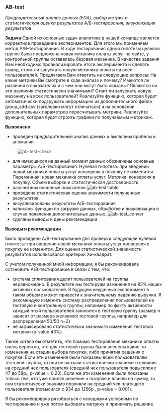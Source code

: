 ### AB-test
*Предварительный анализ данных (EDA), выбор метрик и статистическая оценка результатов А/Б-тестирования, визуализация результатов*

**Задача**
Одной из основных задач аналитика в нашей команде является корректное проведение экспериментов. Для этого мы применяем метод A/B–тестирования. В ходе тестирования одной гипотезы целевой группе была предложена новая механика оплаты услуг на сайте, у контрольной группы оставалась базовая механика. В качестве задания Вам необходимо проанализировать итоги эксперимента и сделать вывод, стоит ли запускать новую механику оплаты на всех пользователей.
Предлагаем Вам ответить на следующие вопросы: На какие метрики Вы смотрите в ходе анализа и почему? Имеются ли различия в показателях и с чем они могут быть связаны? Являются ли эти различия статистически значимыми? Стоит ли запускать новую механику на всех пользователей?
Реализуйте функцию, которая будет автоматически подгружать информацию из дополнительного файла group_add.csv (заголовки могут отличаться) и на основании дополнительных параметров пересчитывать метрики. Реализуйте функцию, которая будет строить графики по получаемым метрикам.

**Выполнено**
 - проведен предварительный анализ данных и выявлены пробелы и аномалии
> ![ab-test-check](https://user-images.githubusercontent.com/128238543/244942517-14dd99ac-7963-402a-acc5-248ab7b9ab54.png)
 - для имеющихся на данный момент данных обозначены основные параметры А/Б-тестирования: 
 Нулевая гипотеза: при введении новой механики оплаты услуг конверсия в покупку не изменится.
 Переменная: новая механика оплаты услуг.
 Метрика: конверсия в покупку.
 Объем выборки и статистическая достоверность.
 - рассчитаны основные показатели
![ab-test-table](https://github.com/t-skarlygina/AB-test/assets/128238543/df39fce2-82a0-4c53-9aaf-6f6758a29f9a)
 - проведена статистическая оценка значимости полученных результатов.
 - визуализированы результаты А/Б-тестирования
 - написаны функции по загрузке данных, обработке и визуализации в случае появления дополнительных данных.
![ab-test_conver](https://github.com/t-skarlygina/AB-test/assets/128238543/bd67156f-1951-4bb6-8a86-4a268c444194)
 - сделаны выводы и даны рекомендации
 
**Выводы и рекомендации** 

Было проведено А/В-тестирование для проверки следующей нулевой гипотезы: при введении новой механики оплаты услуг конверсия в покупку не изменится. Для оценки статистической значимости результатов использовался критерий Хи-квадрат.

С учетом полученной мной информации, я бы рекомендовала остановить A/B-тестирование в связи с тем, что:
 - cистема сплитования делит пользователей на группы неравномерно. В результате мы тестируем изменения на 85% наших активных пользователей. В будущем неудачный эксперимент в таком объеме может привести к значительному падению выручки. Я рекомендую изменить систему распределения пользователей на тестовую и контрольную группы, например по факту активности каждый n-ый пользователей заносится в тестовую группу (размер n зависит от размера желаемой тестовой группы, например для распределения 50/50 n=2)
 - не зафиксировано статистически значимого изменения тестовой метрики (p-value 43%).

Также хотела бы отметить, что помимо тестирования механики оплаты очень вероятно, что для тестовой группы были внесены какие-то изменения на стадии выбора покупки, либо принятия решения о покупке. Если эти изменения были показаны всем пользователям тестовой группы, то они не оказали статистически значимого влияния на средний чек пользователя (средний чек пользователя повысился с 47 до 58р., p-value = 0.23). Если же эти изменения были показаны только тем, кто уже принял решение о покупке и влияли на сумму, то они статистически значимо повлияли на средний чек платящего пользователя (повысился с 934 до 1256р., p-value = 0.001).

Я бы рекомендовала разобраться с исходными условиями по тестированию и уже потом выбирать метрику и принимать решение.
